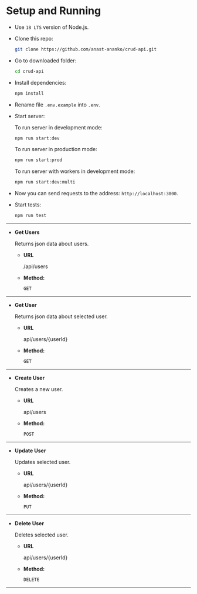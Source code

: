 # Setup and Running

- Use `18 LTS` version of Node.js.
- Clone this repo:

    ```bash
    git clone https://github.com/anast-ananko/crud-api.git
    ```

- Go to downloaded folder:

    ```bash
    cd crud-api
    ```

- Install dependencies:

    ```bash
    npm install
    ```

- Rename file `.env.example` into `.env`.
- Start server:

    To run server in development mode:

    ```bash
    npm run start:dev
    ```

    To run server in production mode:

    ```bash
    npm run start:prod
    ```

    To run server with workers in development mode:

    ```bash
    npm run start:dev:multi
    ```

- Now you can send requests to the address: `http://localhost:3000`.
- Start tests:

    ```bash
    npm run test
    ```

----

- **Get Users**

    Returns json data about users.

  - **URL**

    /api/users

  - **Method:**

    `GET`

----

- **Get User**

    Returns json data about selected user.

  - **URL**

    api/users/{userId}

  - **Method:**

    `GET`

----

- **Create User**

    Creates a new user.

  - **URL**

    api/users

  - **Method:**

    `POST`

----

- **Update User**

    Updates selected user.

  - **URL**

    api/users/{userId}

  - **Method:**

    `PUT`

----

- **Delete User**

    Deletes selected user.

  - **URL**

    api/users/{userId}

  - **Method:**

    `DELETE`

----
